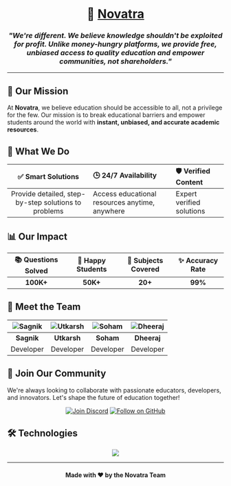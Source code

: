 <div align="center">

# 🚀 [Novatra](https://novatra.in)

<p align="center">
  <h3><i>"We're different. We believe knowledge shouldn't be exploited for profit. Unlike money-hungry platforms, we provide free, unbiased access to quality education and empower communities, not shareholders."</i></h3>
</p>

</div>

---

## 🌟 Our Mission

At **Novatra**, we believe education should be accessible to all, not a privilege for the few. Our mission is to break educational barriers and empower students around the world with **instant, unbiased, and accurate academic resources**.

## 🎯 What We Do

| ✅ **Smart Solutions** | 🕒 **24/7 Availability** | 🛡️ **Verified Content** |
|:-------:|:------------| :------------|
|Provide detailed, step-by-step solutions to problems | Access educational resources anytime, anywhere | Expert verified solutions |
 


## 📊 Our Impact

<div align="center">

| 📚 Questions Solved | 👥 Happy Students | 📖 Subjects Covered | ✨ Accuracy Rate |
|:------:|:----------:| :----------:|:----------:|
| **100K+** | **50K+** | **20+** | **99%** |

</div>

## 💼 Meet the Team

<div align="center">

| ![Sagnik](https://api.dicebear.com/9.x/lorelei/svg?glassesProbability=100&seed=thor&glasses=variant01) | ![Utkarsh](https://api.dicebear.com/9.x/lorelei/svg?glassesProbability=100&seed=rabbitz&glasses=variant04) | ![Soham](https://api.dicebear.com/9.x/lorelei/svg?seed=heisenberg) | ![Dheeraj](https://api.dicebear.com/9.x/lorelei/svg?seed=aksha) |
|:---:|:---:|:---:|:---:|
| **Sagnik** | **Utkarsh** | **Soham** | **Dheeraj** |
| Developer | Developer | Developer | Developer |

</div>

## 🤝 Join Our Community

We're always looking to collaborate with passionate educators, developers, and innovators. Let's shape the future of education together!

<div align="center">

[![Join Discord](https://img.shields.io/badge/Discord-Join%20Community-7289DA?style=for-the-badge&logo=discord&logoColor=white)](https://discord.com/invite/4ZKZHc6szU)
[![Follow on GitHub](https://img.shields.io/badge/GitHub-Follow%20Us-181717?style=for-the-badge&logo=github&logoColor=white)](https://github.com/Novatra)

</div>

## 🛠️ Technologies

<div align="center">

<p align="center">
  <a href="https://skillicons.dev">
    <img src="https://skillicons.dev/icons?i=python,sqlite,html,css,js" />
  </a>
</p>

</div>

---

<div align="center">

<h4>Made with ❤️ by the Novatra Team</h4>

</div>



